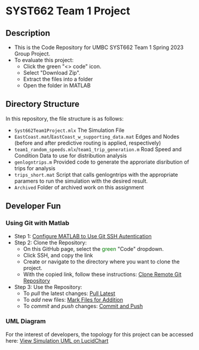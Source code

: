 # SYST662 Team 1 Project
## Description
- This is the Code Repository for UMBC SYST662 Team 1 Spring 2023 Group Project.
- To evaluate this project:
  - Click the green "<> code" icon.
  - Select "Download Zip".
  - Extract the files into a folder
  - Open the folder in MATLAB

## Directory Structure
In this repository, the file structure is as follows:
- `Syst662Team1Project.mlx` The Simulation File
- `EastCoast.mat`/`EastCoast_w_supporting_data.mat` Edges and Nodes (before and after predictive routing is applied, respectively)
- `team1_random_speeds.mlx`/`team1_trip_generation.m` Road Speed and Condition Data to use for distribution analysis
- `genlogntrips.m` Provided code to generate the approriate disribution of trips for analysis
- `trips_short.mat` Script that calls genlogntrips with the appropriate paramers to run the simulation with the desired result.
- `Archived` Folder of archived work on this assignment

## Developer Fun
### Using Git with Matlab
- Step 1: [Configure MATLAB to Use Git SSH Autentication](https://www.mathworks.com/help/matlab/matlab_prog/set-up-git-source-control.html#use_ssh_authentication)
- Step 2: Clone the Repository:
  - On this GitHub page, select the <span style="color:green">green</span> "Code" dropdown.
  - Click SSH, and copy the link
  - Create or navigate to the directory where you want to clone the project.
  - With the copied link, follow these instructions: [Clone Remote Git Repository](https://www.mathworks.com/help/matlab/matlab_prog/use-git-in-matlab.html#d124e78042)
- Step 3: Use the Repository:
  - To *pull* the latest changes: [Pull Latest](https://www.mathworks.com/help/matlab/matlab_prog/use-git-in-matlab.html#buhx8yc-1)
  - To *add* new files: [Mark Files for Addition](https://www.mathworks.com/help/matlab/matlab_prog/use-git-in-matlab.html#mw_4cecdda1-2532-428c-bb21-0bc5f672469a)
  - To *commit* and *push* changes: [Commit and Push](https://www.mathworks.com/help/matlab/matlab_prog/use-git-in-matlab.html#mw_fad85c95-3a06-4813-b29b-bbd419ce5fd1)

### UML Diagram
For the interest of developers, the topology for this project can be accessed here:
[View Simulation UML on LucidChart](https://lucid.app/lucidchart/ae348b5e-988d-4e82-b4b2-071c90baa0f8/edit?viewport_loc=-269%2C320%2C2219%2C1097%2C0_0&invitationId=inv_75876d6f-555d-4cf5-b712-c2da2dc896de)
